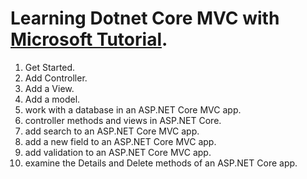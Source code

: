 # Learning Dotnet Core MVC with [Microsoft Tutorial](https://learn.microsoft.com/en-us/aspnet/core/tutorials/first-mvc-app/start-mvc?view=aspnetcore-7.0&tabs=visual-studio).

1. Get Started.
2. Add Controller.
3. Add a View.
4. Add a model.
5. work with a database in an ASP.NET Core MVC app.
6. controller methods and views in ASP.NET Core.
7. add search to an ASP.NET Core MVC app.
8. add a new field to an ASP.NET Core MVC app.
9. add validation to an ASP.NET Core MVC app.
10. examine the Details and Delete methods of an ASP.NET Core app.